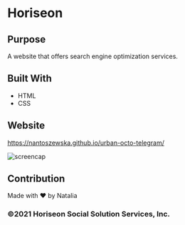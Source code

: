 # Horiseon

## Purpose
A website that offers search engine optimization services. 

## Built With
* HTML
* CSS

## Website
https://nantoszewska.github.io/urban-octo-telegram/

![screencap](https://raw.githubusercontent.com/nantoszewska/urban-octo-telegram/main/Develop/assets/images/final-work-screenshot.jpg)




## Contribution
Made with ❤️ by Natalia

### ©️2021 Horiseon Social Solution Services, Inc.
